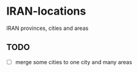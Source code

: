 # IRAN-locations
IRAN provinces, cities and areas

## TODO
- [ ] merge some cities to one city and many areas

